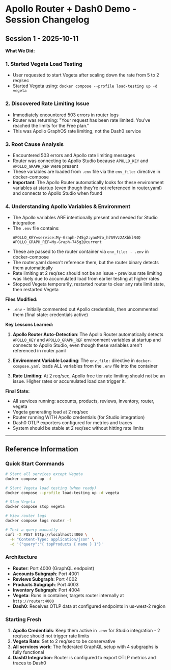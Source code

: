 # Apollo Router + Dash0 Demo - Session Changelog

## Session 1 - 2025-10-11

**What We Did:**

### 1. Started Vegeta Load Testing
- User requested to start Vegeta after scaling down the rate from 5 to 2 req/sec
- Started Vegeta using: `docker compose --profile load-testing up -d vegeta`

### 2. Discovered Rate Limiting Issue
- Immediately encountered 503 errors in router logs
- Router was returning: "Your request has been rate limited. You've reached the limits for the Free plan."
- This was Apollo GraphOS rate limiting, not the Dash0 service

### 3. Root Cause Analysis
- Encountered 503 errors and Apollo rate limiting messages
- Router was connecting to Apollo Studio because `APOLLO_KEY` and `APOLLO_GRAPH_REF` were present
- These variables are loaded from `.env` file via the `env_file:` directive in docker-compose
- **Important**: The Apollo Router automatically looks for these environment variables at startup (even though they're not referenced in router.yaml) and connects to Apollo Studio when found

### 4. Understanding Apollo Variables & Environment
- The Apollo variables ARE intentionally present and needed for Studio integration
- The `.env` file contains:
  ```
  APOLLO_KEY=service:My-Graph-745g2:yaoM7o_h7A9Vz2AXbklN4Q
  APOLLO_GRAPH_REF=My-Graph-745g2@current
  ```
- These are passed to the router container via `env_file: - .env` in docker-compose
- The router.yaml doesn't reference them, but the router binary detects them automatically
- Rate limiting at 2 req/sec should not be an issue - previous rate limiting was likely due to accumulated load from earlier testing at higher rates
- Stopped Vegeta temporarily, restarted router to clear any rate limit state, then restarted Vegeta

**Files Modified:**
- `.env` - Initially commented out Apollo credentials, then uncommented them (final state: credentials active)

**Key Lessons Learned:**

1. **Apollo Router Auto-Detection**: The Apollo Router automatically detects `APOLLO_KEY` and `APOLLO_GRAPH_REF` environment variables at startup and connects to Apollo Studio, even though these variables aren't referenced in router.yaml

2. **Environment Variable Loading**: The `env_file:` directive in `docker-compose.yaml` loads ALL variables from the `.env` file into the container

3. **Rate Limiting**: At 2 req/sec, Apollo free tier rate limiting should not be an issue. Higher rates or accumulated load can trigger it.

**Final State:**
- All services running: accounts, products, reviews, inventory, router, vegeta
- Vegeta generating load at 2 req/sec
- Router running WITH Apollo credentials (for Studio integration)
- Dash0 OTLP exporters configured for metrics and traces
- System should be stable at 2 req/sec without hitting rate limits

---

## Reference Information

### Quick Start Commands

```bash
# Start all services except Vegeta
docker compose up -d

# Start Vegeta load testing (when ready)
docker compose --profile load-testing up -d vegeta

# Stop Vegeta
docker compose stop vegeta

# View router logs
docker compose logs router -f

# Test a query manually
curl -X POST http://localhost:4000 \
  -H "Content-Type: application/json" \
  -d '{"query":"{ topProducts { name } }"}'
```

### Architecture

- **Router**: Port 4000 (GraphQL endpoint)
- **Accounts Subgraph**: Port 4001
- **Reviews Subgraph**: Port 4002
- **Products Subgraph**: Port 4003
- **Inventory Subgraph**: Port 4004
- **Vegeta**: Runs in container, targets router internally at `http://router:4000`
- **Dash0**: Receives OTLP data at configured endpoints in us-west-2 region

### Starting Fresh

1. **Apollo Credentials**: Keep them active in `.env` for Studio integration - 2 req/sec should not trigger rate limits
2. **Vegeta Rate**: Set to 2 req/sec to be conservative
3. **All services work**: The federated GraphQL setup with 4 subgraphs is fully functional
4. **Dash0 Integration**: Router is configured to export OTLP metrics and traces to Dash0
